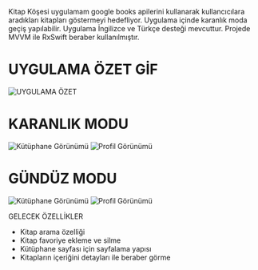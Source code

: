 Kitap Köşesi uygulamam google books apilerini kullanarak kullancıcılara aradıkları kitapları göstermeyi hedefliyor.
Uygulama içinde karanlık moda geçiş yapılabilir.
Uygulama İngilizce ve Türkçe desteği mevcuttur.
Projede MVVM ile RxSwift beraber kullanılmıştır.

# UYGULAMA ÖZET GİF
![UYGULAMA ÖZET](https://github.com/kdrgrgn/KitapKosesi/blob/main/ExampleAssets/run.gif)


# KARANLIK MODU
![Kütüphane Görünümü](https://github.com/kdrgrgn/KitapKosesi/blob/main/ExampleAssets/library_dark.png)   ![Profil Görünümü](https://github.com/kdrgrgn/KitapKosesi/blob/main/ExampleAssets/profile_dark.png)


# GÜNDÜZ MODU
![Kütüphane Görünümü](https://github.com/kdrgrgn/KitapKosesi/blob/main/ExampleAssets/library_light.png)  ![Profil Görünümü](https://github.com/kdrgrgn/KitapKosesi/blob/main/ExampleAssets/profile_light.png)






GELECEK ÖZELLİKLER
* Kitap arama özelliği
* Kitap favoriye ekleme ve silme
* Kütüphane sayfası için sayfalama yapısı
* Kitapların içeriğini detayları ile beraber görme
